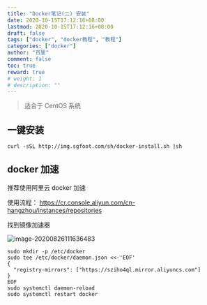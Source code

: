 ```yaml
---
title: "Docker笔记(二) 安装"
date: 2020-10-15T17:12:16+08:00
lastmod: 2020-10-15T17:12:16+08:00
draft: false
tags: ["docker", "docker教程", "教程"]
categories: ["docker"]
author: "百里"
comment: false
toc: true
reward: true
# weight: 1
# description: ""
---
```


> 适合于 CentOS 系统

## 一键安装
```shell
curl -sSL http://img.sgfoot.com/sh/docker-install.sh |sh
```



## docker 加速

推荐使用阿里云 docker 加速

使用流程： https://cr.console.aliyun.com/cn-hangzhou/instances/repositories

找到镜像加速器

![image-20200826111636483](http://img.sgfoot.com/b/20200826111637.png?imageslim)

```
sudo mkdir -p /etc/docker
sudo tee /etc/docker/daemon.json <<-'EOF'
{
  "registry-mirrors": ["https://sziho4ql.mirror.aliyuncs.com"]
}
EOF
sudo systemctl daemon-reload
sudo systemctl restart docker
```
